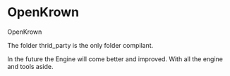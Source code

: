 # OpenKrown
OpenKrown

The folder thrid_party is the only folder compilant.

In the future the Engine will come better and improved. With all the engine and tools aside.
